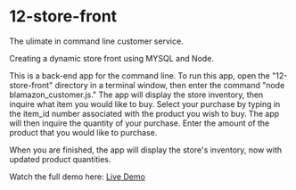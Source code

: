 # 12-store-front
The ulimate in command line customer service. 

Creating a dynamic store front using MYSQL and Node. 

This is a back-end app for the command line. To run this app, open the "12-store-front" directory in a terminal window, then enter the command "node blamazon_customer.js." The app will display the store inventory, then inquire what item you would like to buy. Select your purchase by typing in the item_id number associated with the product you wish to buy. The app will then inquire the quantity of your purchase. Enter the amount of the product that you would like to purchase.

When you are finished, the app will display the store's inventory, now with updated product quantities.

Watch the full demo here: [Live Demo](https://www.youtube.com/watch?v=u7bOFSTZ9c4)



